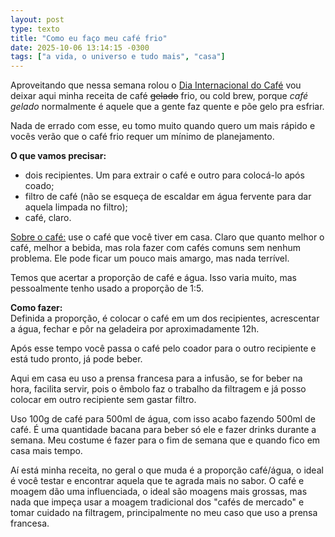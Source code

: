 ```yaml
---
layout: post
type: texto
title: "Como eu faço meu café frio" 
date: 2025-10-06 13:14:15 -0300
tags: ["a vida, o universo e tudo mais", "casa"]
---
```

Aproveitando que nessa semana rolou o [Dia Internacional do Café](https://www.ico.org/pt/international-coffee-day/) vou deixar aqui minha receita de café ~~gelado~~ frio, ou cold brew, porque _café gelado_ normalmente é aquele que a gente faz quente e põe gelo pra esfriar.  

Nada de errado com esse, eu tomo muito quando quero um mais rápido e vocês verão que o café frio requer um mínimo de planejamento.  

**O que vamos precisar:**
- dois recipientes. Um para extrair o café e outro para colocá-lo após coado;
- filtro de café (não se esqueça de escaldar em água fervente para dar aquela limpada no filtro);
- café, claro.

<u>Sobre o café:</u>  use o café que você tiver em casa. Claro que quanto melhor o café, melhor a bebida, mas rola fazer com cafés comuns sem nenhum problema. Ele pode ficar um pouco mais amargo, mas nada terrível.  

Temos que acertar a proporção de café e água. Isso varia muito, mas pessoalmente tenho usado a proporção de 1:5.

**Como fazer:**  
Definida a proporção, é colocar o café em um dos recipientes, acrescentar a água, fechar e pôr na geladeira por aproximadamente 12h.  

Após esse tempo você passa o café pelo coador para o outro recipiente e está tudo pronto, já pode beber.  

Aqui em casa eu uso a prensa francesa para a infusão, se for beber na hora, facilita servir, pois o êmbolo faz o trabalho da filtragem e já posso colocar em outro recipiente sem gastar filtro.  

Uso 100g de café para 500ml de água, com isso acabo fazendo 500ml de café. É uma quantidade bacana para beber só ele e fazer drinks durante a semana. Meu costume é fazer para o fim de semana que e quando fico em casa mais tempo.  

Aí está minha receita, no geral o que muda é a proporção café/água, o ideal é você testar e encontrar aquela que te agrada mais no sabor. O café e moagem dão uma influenciada, o ideal são moagens mais grossas, mas nada que impeça usar a moagem tradicional dos "cafés de mercado" e tomar cuidado na filtragem, principalmente no meu caso que uso a prensa francesa.
